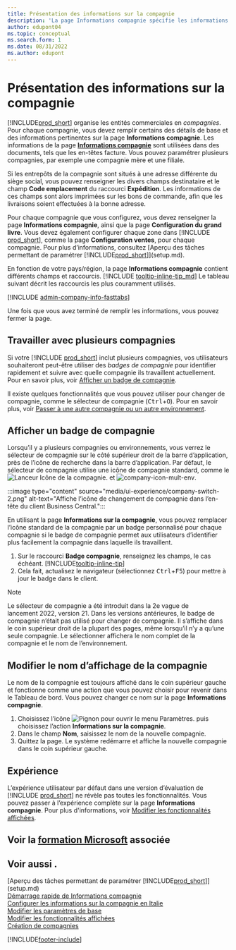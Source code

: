 ```yaml
---
title: Présentation des informations sur la compagnie
description: 'La page Informations compagnie spécifie les informations de base d’une entité commerciale, telles que le nom, les adresses et les informations d’expédition.'
author: edupont04
ms.topic: conceptual
ms.search.form: 1
ms.date: 08/31/2022
ms.author: edupont
---
```


# Présentation des informations sur la compagnie

[!INCLUDE[prod_short](includes/prod_short.md)] organise les entités commerciales en *compagnies*. Pour chaque compagnie, vous devez remplir certains des détails de base et des informations pertinentes sur la page **Informations compagnie**. Les informations de la page [**Informations compagnie**](https://businesscentral.dynamics.com/?page=1) sont utilisées dans des documents, tels que les en-têtes facture. Vous pouvez paramétrer plusieurs compagnies, par exemple une compagnie mère et une filiale.  

Si les entrepôts de la compagnie sont situés à une adresse différente du siège social, vous pouvez renseigner les divers champs destinataire et le champ **Code emplacement** du raccourci **Expédition**. Les informations de ces champs sont alors imprimées sur les bons de commande, afin que les livraisons soient effectuées à la bonne adresse.  

Pour chaque compagnie que vous configurez, vous devez renseigner la page **Informations compagnie**, ainsi que la page **Configuration du grand livre**. Vous devez également configurer chaque zone dans [!INCLUDE [prod_short](includes/prod_short.md)], comme la page **Configuration ventes**, pour chaque compagnie. Pour plus d’informations, consultez [Aperçu des tâches permettant de paramétrer [!INCLUDE[prod_short](includes/prod_short.md)]](setup.md).  

En fonction de votre pays/région, la page **Informations compagnie** contient différents champs et raccourcis. [!INCLUDE [tooltip-inline-tip_md](includes/tooltip-inline-tip_md.md)] Le tableau suivant décrit les raccourcis les plus couramment utilisés.

[!INCLUDE [admin-company-info-fasttabs](includes/admin-company-info-fasttabs.md)]

Une fois que vous avez terminé de remplir les informations, vous pouvez fermer la page.  

## Travailler avec plusieurs compagnies

Si votre [!INCLUDE [prod_short](includes/prod_short.md)] inclut plusieurs compagnies, vos utilisateurs souhaiteront peut-être utiliser des *badges de compagnie* pour identifier rapidement et suivre avec quelle compagnie ils travaillent actuellement. Pour en savoir plus, voir [Afficher un badge de compagnie](#badge).

Il existe quelques fonctionnalités que vous pouvez utiliser pour changer de compagnie, comme le sélecteur de compagnie (<kbd>Ctrl</kbd>+<kbd>O</kbd>). Pour en savoir plus, voir [Passer à une autre compagnie ou un autre environnement](ui-organization-switch.md).

## <a name="badge"></a>Afficher un badge de compagnie

Lorsqu’il y a plusieurs compagnies ou environnements, vous verrez le sélecteur de compagnie sur le côté supérieur droit de la barre d’application, près de l’icône de recherche dans la barre d’application. Par défaut, le sélecteur de compagnie utilise une icône de compagnie standard, comme le ![Lanceur Icône de la compagnie.](media/ui-experience/company-icon.png "Affiche l’icône de changement de compagnie utilisée lorsqu’il n’y a qu’un seul environnement") et ![company-icon-mult-env](media/ui-experience/company-icon-multi-env.png "Affiche l’icône de changement de compagnie utilisée lorsqu’il y a plusieurs environnements").

:::image type="content" source="media/ui-experience/company-switch-2.png" alt-text="Affiche l’icône de changement de compagnie dans l’en-tête du client Business Central.":::  

En utilisant la page **Informations sur la compagnie**, vous pouvez remplacer l’icône standard de la compagnie par un badge personnalisé pour chaque compagnie si le badge de compagnie permet aux utilisateurs d’identifier plus facilement la compagnie dans laquelle ils travaillent.

1. Sur le raccourci **Badge compagnie**, renseignez les champs, le cas échéant. [!INCLUDE[tooltip-inline-tip](includes/tooltip-inline-tip_md.md)]
2. Cela fait, actualisez le navigateur (sélectionnez <kbd>Ctrl</kbd>+<kbd>F5</kbd>) pour mettre à jour le badge dans le client.  

> [!NOTE]
> Le sélecteur de compagnie a été introduit dans la 2e vague de lancement 2022, version 21. Dans les versions antérieures, le badge de compagnie n’était pas utilisé pour changer de compagnie. Il s’affiche dans le coin supérieur droit de la plupart des pages, même lorsqu’il n’y a qu’une seule compagnie. Le sélectionner affichera le nom complet de la compagnie et le nom de l’environnement.

## Modifier le nom d’affichage de la compagnie

Le nom de la compagnie est toujours affiché dans le coin supérieur gauche et fonctionne comme une action que vous pouvez choisir pour revenir dans le Tableau de bord. Vous pouvez changer ce nom sur la page **Informations compagnie**.

1. Choisissez l’icône ![Pignon pour ouvrir le menu Paramètres.](media/ui-experience/settings_icon_small.png) puis choisissez l’action **Informations sur la compagnie**.
2. Dans le champ **Nom**, saisissez le nom de la nouvelle compagnie.
3. Quittez la page. Le système redémarre et affiche la nouvelle compagnie dans le coin supérieur gauche.

## Expérience

L’expérience utilisateur par défaut dans une version d’évaluation de [!INCLUDE [prod_short](includes/prod_short.md)] ne révèle pas toutes les fonctionnalités. Vous pouvez passer à l’expérience complète sur la page **Informations compagnie**. Pour plus d'informations, voir [Modifier les fonctionnalités affichées](ui-experiences.md).  

## Voir la [formation Microsoft](/training/modules/create-new-companies-dynamics-365-business-central/) associée

## Voir aussi .

[Aperçu des tâches permettant de paramétrer [!INCLUDE[prod_short](includes/prod_short.md)]](setup.md)  
[Démarrage rapide de Informations compagnie](quick-start-company-information.md)  
[Configurer les informations sur la compagnie en Italie](LocalFunctionality/Italy/how-to-set-up-company-information.md)  
[Modifier les paramètres de base](ui-change-basic-settings.md)  
[Modifier les fonctionnalités affichées](ui-experiences.md)  
[Création de compagnies](about-new-company.md)  

[!INCLUDE[footer-include](includes/footer-banner.md)]
